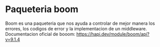 # Paqueteria boom

Boom es una paqueteria que nos ayuda a controlar de
mejor manera los errores, los codigos de error y la implementacion
de un middleware.
Documentacion oficial de booom:
<https://hapi.dev/module/boom/api?v=9.1.4>
